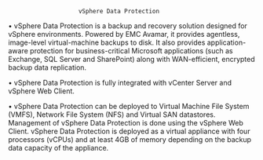                         vSphere Data Protection

• vSphere Data Protection is a backup and recovery solution designed for vSphere environments. Powered by EMC Avamar,
it provides agentless, image-level virtual-machine backups to disk. It also provides application-aware 
protection for business-critical Microsoft applications (such as Exchange, SQL Server and SharePoint)
along with WAN-efficient, encrypted backup data replication.

• vSphere Data Protection is fully integrated with vCenter Server and vSphere Web Client.

• vSphere Data Protection can be deployed to Virtual Machine File System (VMFS), Network File System
(NFS) and Virtual SAN datastores. Management of vSphere Data Protection is done using the vSphere
Web Client. vSphere Data Protection is deployed as a virtual appliance with four processors (vCPUs) and
at least 4GB of memory depending on the backup data capacity of the appliance.